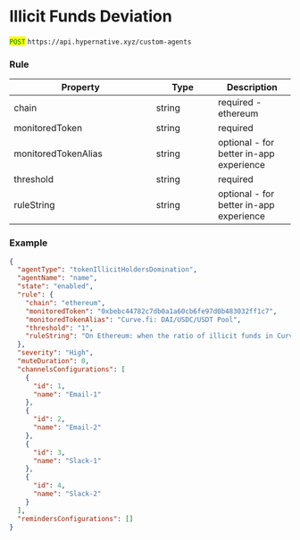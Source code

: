 # Illicit Funds Deviation

<mark style="color:green;">`POST`</mark> `https://api.hypernative.xyz/custom-agents`

### Rule

<table><thead><tr><th width="239">Property</th><th width="95">Type</th><th>Description</th></tr></thead><tbody><tr><td>chain</td><td>string</td><td>required - ethereum</td></tr><tr><td>monitoredToken</td><td>string</td><td>required</td></tr><tr><td>monitoredTokenAlias</td><td>string</td><td>optional - for better in-app experience</td></tr><tr><td>threshold</td><td>string</td><td>required</td></tr><tr><td>ruleString</td><td>string</td><td>optional - for better in-app experience</td></tr></tbody></table>

### Example

```json
{
  "agentType": "tokenIllicitHoldersDomination",
  "agentName": "name",
  "state": "enabled",
  "rule": {
    "chain": "ethereum",
    "monitoredToken": "0xbebc44782c7db0a1a60cb6fe97d0b483032ff1c7",
    "monitoredTokenAlias": "Curve.fi: DAI/USDC/USDT Pool",
    "threshold": "1",
    "ruleString": "On Ethereum: when the ratio of illicit funds in Curve.fi: DAI/USDC/USDT Pool is above 1%"
  },
  "severity": "High",
  "muteDuration": 0,
  "channelsConfigurations": [
    {
      "id": 1,
      "name": "Email-1"
    },
    {
      "id": 2,
      "name": "Email-2"
    },
    {
      "id": 3,
      "name": "Slack-1"
    },
    {
      "id": 4,
      "name": "Slack-2"
    }
  ],
  "remindersConfigurations": []
}
```
